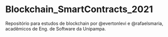 # Blockchain_SmartContracts_2021
Repositório para estudos de blockchain por @evertonlevi e @rafaelsmaria, acadêmicos de Eng. de Software da Unipampa.
